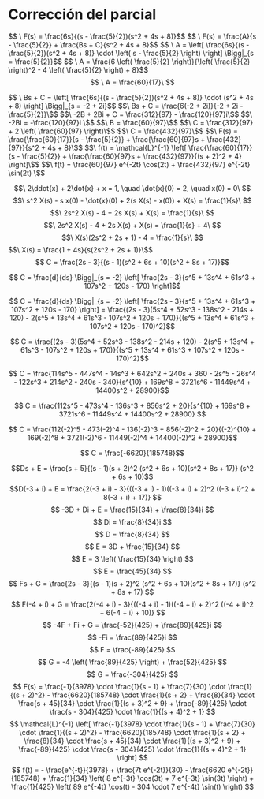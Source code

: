 # Corrección del parcial 
$$ \ F(s) = \frac{6s}{(s - \frac{5}{2})(s^2 + 4s + 8)}\$$
$$ \ F(s) = \frac{A}{s - \frac{5}{2}} + \frac{Bs + C}{s^2 + 4s + 8}\$$
$$ \ A = \left[ \frac{6s}{(s - \frac{5}{2})(s^2 + 4s + 8)} \cdot \left( s - \frac{5}{2} \right) \right] \Bigg|_{s = \frac{5}{2}}\$$
$$ \ A = \frac{6 \left( \frac{5}{2} \right)}{\left( \frac{5}{2} \right)^2 - 4 \left( \frac{5}{2} \right) + 8}\$$
$$ \ A = \frac{60}{17}\ $$

$$ \ Bs + C = \left[ \frac{6s}{(s - \frac{5}{2})(s^2 + 4s + 8)} \cdot (s^2 + 4s + 8) \right] \Bigg|_{s = -2 + 2i}\$$
$$\ Bs + C = \frac{6(-2 + 2i)}{-2 + 2i - \frac{5}{2}}\$$
$$\ -2B + 2Bi + C = \frac{312}{97} - \frac{120}{97}i\$$
$$\ -2Bi = -\frac{120}{97}i \$$
$$\ B = \frac{60}{97}\$$
$$\ C = \frac{312}{97} + 2 \left( \frac{60}{97} \right)\$$
$$\ C = \frac{432}{97}\$$
$$\ F(s) = \frac{\frac{60}{17}}{s - \frac{5}{2}} + \frac{\frac{60}{97}s + \frac{432}{97}}{s^2 + 4s + 8}\$$
$$\ f(t) = \mathcal{L}^{-1} \left[ \frac{\frac{60}{17}}{s - \frac{5}{2}} + \frac{\frac{60}{97}s + \frac{432}{97}}{(s + 2)^2 + 4} \right]\$$
$$\ f(t) = \frac{60}{97} e^{-2t} \cos(2t) + \frac{432}{97} e^{-2t} \sin(2t) \$$

$$\ 2\ddot{x} + 2\dot{x} + x = 1, \quad \dot{x}(0) = 2, \quad x(0) = 0\ $$
$$\ s^2 X(s) - s x(0) - \dot{x}(0) + 2(s X(s) - x(0)) + X(s) = \frac{1}{s}\ $$
$$\ 2s^2 X(s) - 4 + 2s X(s) + X(s) = \frac{1}{s}\ $$
$$\ 2s^2 X(s) - 4 + 2s X(s) + X(s) = \frac{1}{s} + 4\ $$
$$\ X(s)(2s^2 + 2s + 1) - 4 = \frac{1}{s}\ $$
$$\ X(s) = \frac{1 + 4s}{s(2s^2 + 2s + 1)}\$$
$$ C = \frac{2s - 3}{(s - 1)(s^2 + 6s + 10)(s^2 + 8s + 17)}$$

$$ C = \frac{d}{ds} \Bigg|_{s = -2} \left[ \frac{2s - 3}{s^5 + 13s^4 + 61s^3 + 107s^2 + 120s - 170} \right]$$

$$ C = \frac{d}{ds} \Bigg|_{s = -2} \left[ \frac{2s - 3}{s^5 + 13s^4 + 61s^3 + 107s^2 + 120s - 170} \right] = \frac{(2s - 3)(5s^4 + 52s^3 - 138s^2 - 214s + 120) - 2(s^5 + 13s^4 + 61s^3 - 107s^2 + 120s + 170)}{(s^5 + 13s^4 + 61s^3 + 107s^2 + 120s - 170)^2}$$

$$ C = \frac{(2s - 3)(5s^4 + 52s^3 - 138s^2 - 214s + 120) - 2(s^5 + 13s^4 + 61s^3 - 107s^2 + 120s + 170)}{(s^5 + 13s^4 + 61s^3 + 107s^2 + 120s - 170)^2}$$

$$ C = \frac{114s^5 - 447s^4 - 14s^3 + 642s^2 + 240s + 360 - 2s^5 - 26s^4 - 122s^3 + 214s^2 - 240s - 340}{s^{10} + 169s^8 + 3721s^6 - 11449s^4 + 14400s^2 + 28900}$$

$$ C = \frac{112s^5 - 473s^4 - 136s^3 + 856s^2 + 20}{s^{10} + 169s^8 + 3721s^6 - 11449s^4 + 14400s^2 + 28900} $$

$$ C = \frac{112(-2)^5 - 473(-2)^4 - 136(-2)^3 + 856(-2)^2 + 20}{(-2)^{10} + 169(-2)^8 + 3721(-2)^6 - 11449(-2)^4 + 14400(-2)^2 + 28900}$$

$$ C = \frac{-6620}{185748}$$

$$Ds + E = \frac{s + 5}{(s - 1)(s + 2)^2 (s^2 + 6s + 10)(s^2 + 8s + 17)} (s^2 + 6s + 10)$$
$$D(-3 + i) + E = \frac{2(-3 + i) - 3}{((-3 + i) - 1)((-3 + i) + 2)^2 ((-3 + i)^2 + 8(-3 + i) + 17)} $$
$$ -3D + Di + E = \frac{15}{34} + \frac{8}{34}i $$
$$ Di = \frac{8}{34}i $$
$$ D = \frac{8}{34} $$
$$ E = 3D + \frac{15}{34} $$
$$ E = 3 \left( \frac{15}{34} \right) $$
$$ E = \frac{45}{34} $$
$$ Fs + G = \frac{2s - 3}{(s - 1)(s + 2)^2 (s^2 + 6s + 10)(s^2 + 8s + 17)} (s^2 + 8s + 17) $$
$$ F(-4 + i) + G = \frac{2(-4 + i) - 3}{((-4 + i) - 1)((-4 + i) + 2)^2 ((-4 + i)^2 + 6(-4 + i) + 10)} $$
$$ -4F + Fi + G = \frac{-52}{425} + \frac{89}{425}i $$
$$ -Fi = \frac{89}{425}i $$
$$ F = \frac{-89}{425} $$
$$ G = -4 \left( \frac{89}{425} \right) + \frac{52}{425} $$
$$ G = \frac{-304}{425} $$
$$ F(s) = \frac{-1}{3978} \cdot \frac{1}{s - 1} + \frac{7}{30} \cdot \frac{1}{(s + 2)^2} - \frac{6620}{185748} \cdot \frac{1}{s + 2} + \frac{8}{34} \cdot \frac{s + 45}{34} \cdot \frac{1}{(s + 3)^2 + 9} + \frac{-89}{425} \cdot \frac{s - 304}{425} \cdot \frac{1}{(s + 4)^2 + 1} $$
$$ \mathcal{L}^{-1} \left[ \frac{-1}{3978} \cdot \frac{1}{s - 1} + \frac{7}{30} \cdot \frac{1}{(s + 2)^2} - \frac{6620}{185748} \cdot \frac{1}{s + 2} + \frac{8}{34} \cdot \frac{s + 45}{34} \cdot \frac{1}{(s + 3)^2 + 9} + \frac{-89}{425} \cdot \frac{s - 304}{425} \cdot \frac{1}{(s + 4)^2 + 1} \right] $$
$$ f(t) = - \frac{e^{-t}}{3978} + \frac{7t e^{-2t}}{30} - \frac{6620 e^{-2t}}{185748} + \frac{1}{34} \left( 8 e^{-3t} \cos(3t) + 7 e^{-3t} \sin(3t) \right) + \frac{1}{425} \left( 89 e^{-4t} \cos(t) - 304 \cdot 7 e^{-4t} \sin(t) \right) $$


